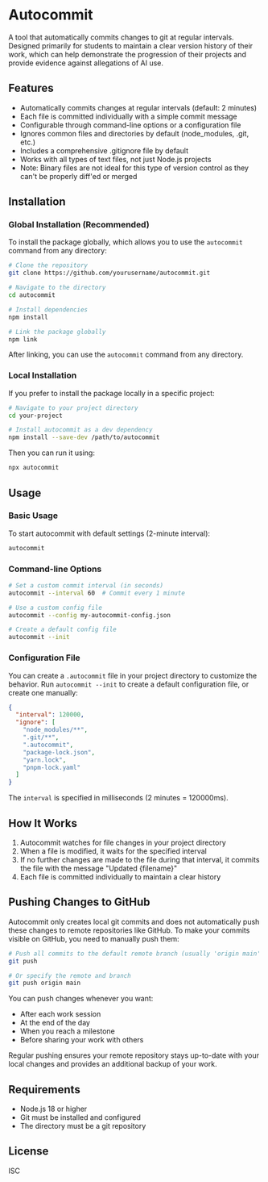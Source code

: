 # Autocommit

A tool that automatically commits changes to git at regular intervals. Designed primarily for students to maintain a clear version history of their work, which can help demonstrate the progression of their projects and provide evidence against allegations of AI use.

## Features

- Automatically commits changes at regular intervals (default: 2 minutes)
- Each file is committed individually with a simple commit message
- Configurable through command-line options or a configuration file
- Ignores common files and directories by default (node_modules, .git, etc.)
- Includes a comprehensive .gitignore file by default
- Works with all types of text files, not just Node.js projects
- Note: Binary files are not ideal for this type of version control as they can't be properly diff'ed or merged

## Installation

### Global Installation (Recommended)

To install the package globally, which allows you to use the `autocommit` command from any directory:

```bash
# Clone the repository
git clone https://github.com/yourusername/autocommit.git

# Navigate to the directory
cd autocommit

# Install dependencies
npm install

# Link the package globally
npm link
```

After linking, you can use the `autocommit` command from any directory.

### Local Installation

If you prefer to install the package locally in a specific project:

```bash
# Navigate to your project directory
cd your-project

# Install autocommit as a dev dependency
npm install --save-dev /path/to/autocommit
```

Then you can run it using:

```bash
npx autocommit
```

## Usage

### Basic Usage

To start autocommit with default settings (2-minute interval):

```bash
autocommit
```

### Command-line Options

```bash
# Set a custom commit interval (in seconds)
autocommit --interval 60  # Commit every 1 minute

# Use a custom config file
autocommit --config my-autocommit-config.json

# Create a default config file
autocommit --init
```

### Configuration File

You can create a `.autocommit` file in your project directory to customize the behavior. Run `autocommit --init` to create a default configuration file, or create one manually:

```json
{
  "interval": 120000,
  "ignore": [
    "node_modules/**",
    ".git/**",
    ".autocommit",
    "package-lock.json",
    "yarn.lock",
    "pnpm-lock.yaml"
  ]
}
```

The `interval` is specified in milliseconds (2 minutes = 120000ms).

## How It Works

1. Autocommit watches for file changes in your project directory
2. When a file is modified, it waits for the specified interval
3. If no further changes are made to the file during that interval, it commits the file with the message "Updated {filename}"
4. Each file is committed individually to maintain a clear history

## Pushing Changes to GitHub

Autocommit only creates local git commits and does not automatically push these changes to remote repositories like GitHub. To make your commits visible on GitHub, you need to manually push them:

```bash
# Push all commits to the default remote branch (usually 'origin main' or 'origin master')
git push

# Or specify the remote and branch
git push origin main
```

You can push changes whenever you want:

- After each work session
- At the end of the day
- When you reach a milestone
- Before sharing your work with others

Regular pushing ensures your remote repository stays up-to-date with your local changes and provides an additional backup of your work.

## Requirements

- Node.js 18 or higher
- Git must be installed and configured
- The directory must be a git repository

## License

ISC
